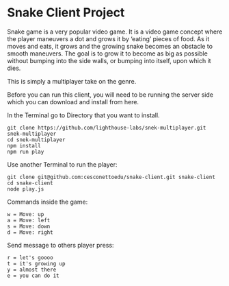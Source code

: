 # Snake Client Project

Snake game is a very popular video game. It is a video game concept where the player maneuvers a dot and grows it by ‘eating’ pieces of food. As it moves and eats, it grows and the growing snake becomes an obstacle to smooth maneuvers. The goal is to grow it to become as big as possible without bumping into the side walls, or bumping into itself, upon which it dies.

This is simply a multiplayer take on the genre.

Before you can run this client, you will need to be running the server side which you can download and install from here.

In the Terminal go to Directory that you want to install.

    git clone https://github.com/lighthouse-labs/snek-multiplayer.git snek-multiplayer
    cd snek-multiplayer
    npm install
    npm run play

Use another Terminal to run the player:

    git clone git@github.com:cesconettoedu/snake-client.git snake-client
    cd snake-client
    node play.js

Commands inside the game:


    w = Move: up
    a = Move: left
    s = Move: down
    d = Move: right

Send message to others player press:

    r = let's goooo
    t = it's growing up
    y = almost there
    e = you can do it



